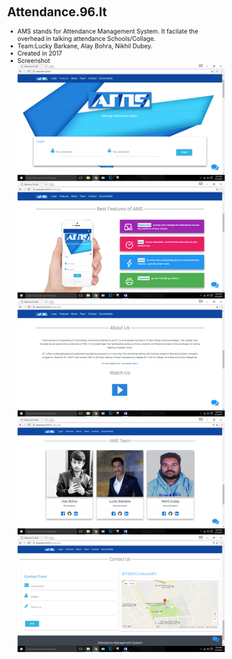 # Attendance.96.lt
- AMS stands for Attendance Management System. It facilate the overhead in talking attendance Schools/Collage.
- Team:Lucky Barkane, Alay Bohra, Nikhil Dubey.
- Created in 2017
- Screenshot
![Alt text](https://raw.githubusercontent.com/lucky541/Attendance.96.lt/master/sceenshots/1.png "landing page")
![Alt text](https://raw.githubusercontent.com/lucky541/Attendance.96.lt/master/sceenshots/2.png "feature")
![Alt text](https://raw.githubusercontent.com/lucky541/Attendance.96.lt/master/sceenshots/3.png "about us")
![Alt text](https://raw.githubusercontent.com/lucky541/Attendance.96.lt/master/sceenshots/4.png "team")
![Alt text](https://raw.githubusercontent.com/lucky541/Attendance.96.lt/master/sceenshots/5.png "contact us")


